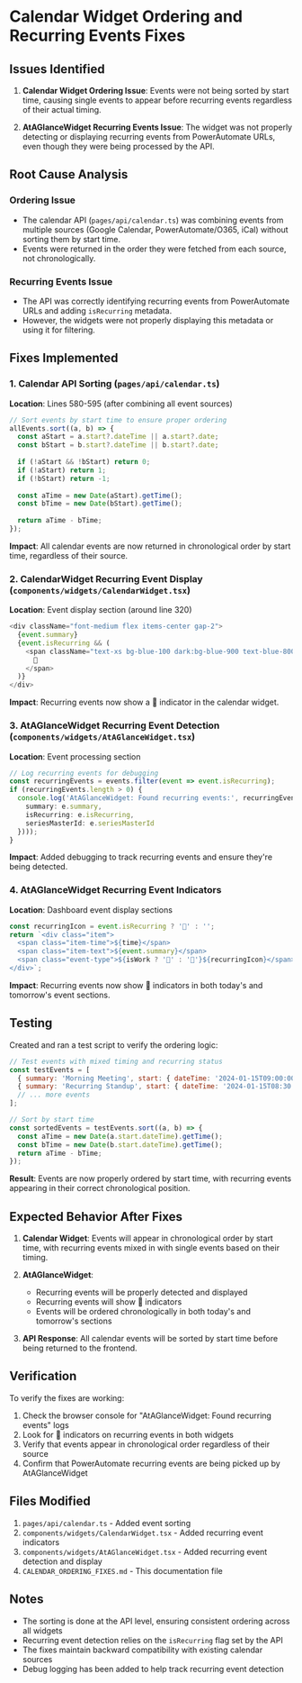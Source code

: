 # Calendar Widget Ordering and Recurring Events Fixes

## Issues Identified

1. **Calendar Widget Ordering Issue**: Events were not being sorted by start time, causing single events to appear before recurring events regardless of their actual timing.

2. **AtAGlanceWidget Recurring Events Issue**: The widget was not properly detecting or displaying recurring events from PowerAutomate URLs, even though they were being processed by the API.

## Root Cause Analysis

### Ordering Issue
- The calendar API (`pages/api/calendar.ts`) was combining events from multiple sources (Google Calendar, PowerAutomate/O365, iCal) without sorting them by start time.
- Events were returned in the order they were fetched from each source, not chronologically.

### Recurring Events Issue
- The API was correctly identifying recurring events from PowerAutomate URLs and adding `isRecurring` metadata.
- However, the widgets were not properly displaying this metadata or using it for filtering.

## Fixes Implemented

### 1. Calendar API Sorting (`pages/api/calendar.ts`)

**Location**: Lines 580-595 (after combining all event sources)

```typescript
// Sort events by start time to ensure proper ordering
allEvents.sort((a, b) => {
  const aStart = a.start?.dateTime || a.start?.date;
  const bStart = b.start?.dateTime || b.start?.date;
  
  if (!aStart && !bStart) return 0;
  if (!aStart) return 1;
  if (!bStart) return -1;
  
  const aTime = new Date(aStart).getTime();
  const bTime = new Date(bStart).getTime();
  
  return aTime - bTime;
});
```

**Impact**: All calendar events are now returned in chronological order by start time, regardless of their source.

### 2. CalendarWidget Recurring Event Display (`components/widgets/CalendarWidget.tsx`)

**Location**: Event display section (around line 320)

```typescript
<div className="font-medium flex items-center gap-2">
  {event.summary}
  {event.isRecurring && (
    <span className="text-xs bg-blue-100 dark:bg-blue-900 text-blue-800 dark:text-blue-200 px-1 rounded">
      🔄
    </span>
  )}
</div>
```

**Impact**: Recurring events now show a 🔄 indicator in the calendar widget.

### 3. AtAGlanceWidget Recurring Event Detection (`components/widgets/AtAGlanceWidget.tsx`)

**Location**: Event processing section

```typescript
// Log recurring events for debugging
const recurringEvents = events.filter(event => event.isRecurring);
if (recurringEvents.length > 0) {
  console.log('AtAGlanceWidget: Found recurring events:', recurringEvents.map(e => ({
    summary: e.summary,
    isRecurring: e.isRecurring,
    seriesMasterId: e.seriesMasterId
  })));
}
```

**Impact**: Added debugging to track recurring events and ensure they're being detected.

### 4. AtAGlanceWidget Recurring Event Indicators

**Location**: Dashboard event display sections

```typescript
const recurringIcon = event.isRecurring ? '🔄' : '';
return `<div class="item">
  <span class="item-time">${time}</span>
  <span class="item-text">${event.summary}</span>
  <span class="event-type">${isWork ? '💼' : '👤'}${recurringIcon}</span>
</div>`;
```

**Impact**: Recurring events now show 🔄 indicators in both today's and tomorrow's event sections.

## Testing

Created and ran a test script to verify the ordering logic:

```javascript
// Test events with mixed timing and recurring status
const testEvents = [
  { summary: 'Morning Meeting', start: { dateTime: '2024-01-15T09:00:00Z' }, isRecurring: false },
  { summary: 'Recurring Standup', start: { dateTime: '2024-01-15T08:30:00Z' }, isRecurring: true },
  // ... more events
];

// Sort by start time
const sortedEvents = testEvents.sort((a, b) => {
  const aTime = new Date(a.start.dateTime).getTime();
  const bTime = new Date(b.start.dateTime).getTime();
  return aTime - bTime;
});
```

**Result**: Events are now properly ordered by start time, with recurring events appearing in their correct chronological position.

## Expected Behavior After Fixes

1. **Calendar Widget**: Events will appear in chronological order by start time, with recurring events mixed in with single events based on their timing.

2. **AtAGlanceWidget**: 
   - Recurring events will be properly detected and displayed
   - Recurring events will show 🔄 indicators
   - Events will be ordered chronologically in both today's and tomorrow's sections

3. **API Response**: All calendar events will be sorted by start time before being returned to the frontend.

## Verification

To verify the fixes are working:

1. Check the browser console for "AtAGlanceWidget: Found recurring events" logs
2. Look for 🔄 indicators on recurring events in both widgets
3. Verify that events appear in chronological order regardless of their source
4. Confirm that PowerAutomate recurring events are being picked up by AtAGlanceWidget

## Files Modified

1. `pages/api/calendar.ts` - Added event sorting
2. `components/widgets/CalendarWidget.tsx` - Added recurring event indicators
3. `components/widgets/AtAGlanceWidget.tsx` - Added recurring event detection and display
4. `CALENDAR_ORDERING_FIXES.md` - This documentation file

## Notes

- The sorting is done at the API level, ensuring consistent ordering across all widgets
- Recurring event detection relies on the `isRecurring` flag set by the API
- The fixes maintain backward compatibility with existing calendar sources
- Debug logging has been added to help track recurring event detection